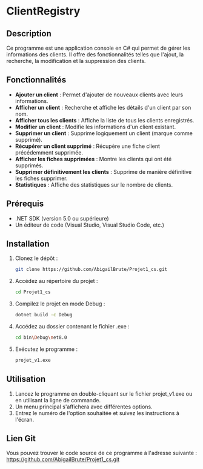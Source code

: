 # ClientRegistry

## Description

Ce programme est une application console en C# qui permet de gérer les informations des clients. Il offre des fonctionnalités telles que l'ajout, la recherche, la modification et la suppression des clients.

## Fonctionnalités

- **Ajouter un client** : Permet d'ajouter de nouveaux clients avec leurs informations.
- **Afficher un client** : Recherche et affiche les détails d'un client par son nom.
- **Afficher tous les clients** : Affiche la liste de tous les clients enregistrés.
- **Modifier un client** : Modifie les informations d'un client existant.
- **Supprimer un client** : Supprime logiquement un client (marque comme supprimé).
- **Récupérer un client supprimé** : Récupère une fiche client précédemment supprimée.
- **Afficher les fiches supprimées** : Montre les clients qui ont été supprimés.
- **Supprimer définitivement les clients** : Supprime de manière définitive les fiches supprimer.
- **Statistiques** : Affiche des statistiques sur le nombre de clients.

## Prérequis

- .NET SDK (version 5.0 ou supérieure)
- Un éditeur de code (Visual Studio, Visual Studio Code, etc.)

## Installation

1. Clonez le dépôt :
   ```bash
   git clone https://github.com/AbigailBrute/Projet1_cs.git

2. Accédez au répertoire du projet :
   ```bash
   cd Projet1_cs

3. Compilez le projet en mode Debug :
   ```bash
   dotnet build -c Debug

4. Accédez au dossier contenant le fichier .exe :
   ```bash
   cd bin\Debug\net8.0

5. Exécutez le programme :
   ```bash
   projet_v1.exe

## Utilisation
1. Lancez le programme en double-cliquant sur le fichier projet_v1.exe ou en utilisant la ligne de commande.
2. Un menu principal s'affichera avec différentes options.
3. Entrez le numéro de l'option souhaitée et suivez les instructions à l'écran.

## Lien Git
Vous pouvez trouver le code source de ce programme à l'adresse suivante : https://github.com/AbigailBrute/Projet1_cs.git
